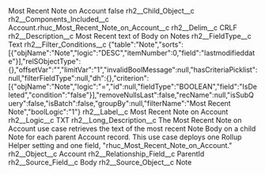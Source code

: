 <?xml version="1.0" encoding="UTF-8"?>
<CustomMetadata xmlns="http://soap.sforce.com/2006/04/metadata" xmlns:xsi="http://www.w3.org/2001/XMLSchema-instance" xmlns:xsd="http://www.w3.org/2001/XMLSchema">
    <label>Most Recent Note on Account</label>
    <protected>false</protected>
    <values>
        <field>rh2__Child_Object__c</field>
        <value xsi:nil="true"/>
    </values>
    <values>
        <field>rh2__Components_Included__c</field>
        <value xsi:type="xsd:string">Account.rhuc_Most_Recent_Note_on_Account__c</value>
    </values>
    <values>
        <field>rh2__Delim__c</field>
        <value xsi:type="xsd:string">CRLF</value>
    </values>
    <values>
        <field>rh2__Description__c</field>
        <value xsi:type="xsd:string">Most Recent text of Body on Notes</value>
    </values>
    <values>
        <field>rh2__FieldType__c</field>
        <value xsi:type="xsd:string">Text</value>
    </values>
    <values>
        <field>rh2__Filter_Conditions__c</field>
        <value xsi:type="xsd:string">{&quot;table&quot;:&quot;Note&quot;,&quot;sorts&quot;:[{&quot;objName&quot;:&quot;Note&quot;,&quot;logic&quot;:&quot;DESC&quot;,&quot;itemNumber&quot;:0,&quot;field&quot;:&quot;lastmodifieddate&quot;}],&quot;relSObjectType&quot;:{},&quot;offsetVar&quot;:&quot;&quot;,&quot;limitVar&quot;:&quot;1&quot;,&quot;invalidBoolMessage&quot;:null,&quot;hasCriteriaPicklist&quot;:null,&quot;filterFieldType&quot;:null,&quot;dh&quot;:{},&quot;criterion&quot;:[{&quot;objName&quot;:&quot;Note&quot;,&quot;logic&quot;:&quot;=&quot;,&quot;id&quot;:null,&quot;fieldType&quot;:&quot;BOOLEAN&quot;,&quot;field&quot;:&quot;IsDeleted&quot;,&quot;condition&quot;:&quot;false&quot;}],&quot;removeNullsLast&quot;:false,&quot;recName&quot;:null,&quot;isSubQuery&quot;:false,&quot;isBatch&quot;:false,&quot;groupBy&quot;:null,&quot;filterName&quot;:&quot;Most Recent Note&quot;,&quot;boolLogic&quot;:&quot;1&quot;}</value>
    </values>
    <values>
        <field>rh2__Label__c</field>
        <value xsi:type="xsd:string">Most Recent Note on Account</value>
    </values>
    <values>
        <field>rh2__Logic__c</field>
        <value xsi:type="xsd:string">TXT</value>
    </values>
    <values>
        <field>rh2__Long_Description__c</field>
        <value xsi:type="xsd:string">The Most Recent Note on Account use case retrieves the text of the most recent Note Body on a child Note for each parent Account record. This use case deploys one Rollup Helper setting and one field, &quot;rhuc_Most_Recent_Note_on_Account.&quot;</value>
    </values>
    <values>
        <field>rh2__Object__c</field>
        <value xsi:type="xsd:string">Account</value>
    </values>
    <values>
        <field>rh2__Relationship_Field__c</field>
        <value xsi:type="xsd:string">ParentId</value>
    </values>
    <values>
        <field>rh2__Source_Field__c</field>
        <value xsi:type="xsd:string">Body</value>
    </values>
    <values>
        <field>rh2__Source_Object__c</field>
        <value xsi:type="xsd:string">Note</value>
    </values>
</CustomMetadata>
